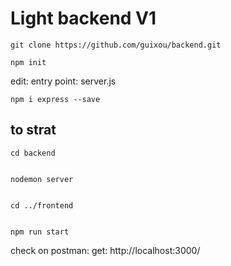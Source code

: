 # Light backend  V1 # 

    git clone https://github.com/guixou/backend.git

    npm init

edit: entry point: server.js

    npm i express --save

## to strat ##

    cd backend


    nodemon server


    cd ../frontend


    npm run start

check on postman: get: http://localhost:3000/
